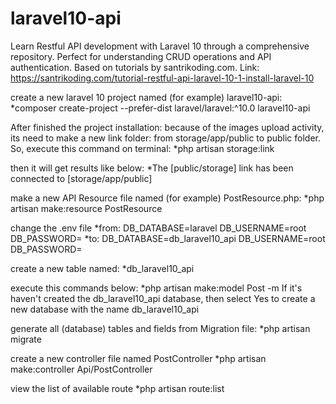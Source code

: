 # laravel10-api
 Learn Restful API development with Laravel 10 through a comprehensive repository. Perfect for understanding CRUD operations and API authentication. Based on tutorials by santrikoding.com. Link: https://santrikoding.com/tutorial-restful-api-laravel-10-1-install-laravel-10

create a new laravel 10 project named (for example) laravel10-api:
*composer create-project --prefer-dist laravel/laravel:^10.0 laravel10-api

After finished the project installation:
because of the images upload activity, its need to make a new link folder: from storage/app/public to public folder. So, execute this command on terminal:
*php artisan storage:link

then it will get results like below:
*The [public/storage] link has been connected to [storage/app/public]

make a new API Resource file named (for example) PostResource.php:
*php artisan make:resource PostResource

change the .env file
*from:
    DB_DATABASE=laravel
    DB_USERNAME=root 
    DB_PASSWORD=
*to:
    DB_DATABASE=db_laravel10_api
    DB_USERNAME=root
    DB_PASSWORD=

create a new table named:
*db_laravel10_api

execute this commands below:
*php artisan make:model Post -m
If it's haven't created the db_laravel10_api database, then select Yes to create a new database with the name db_laravel10_api

generate all (database) tables and fields from Migration file:
*php artisan migrate

create a new controller file named PostController
*php artisan make:controller Api/PostController

view the list of available route
*php artisan route:list